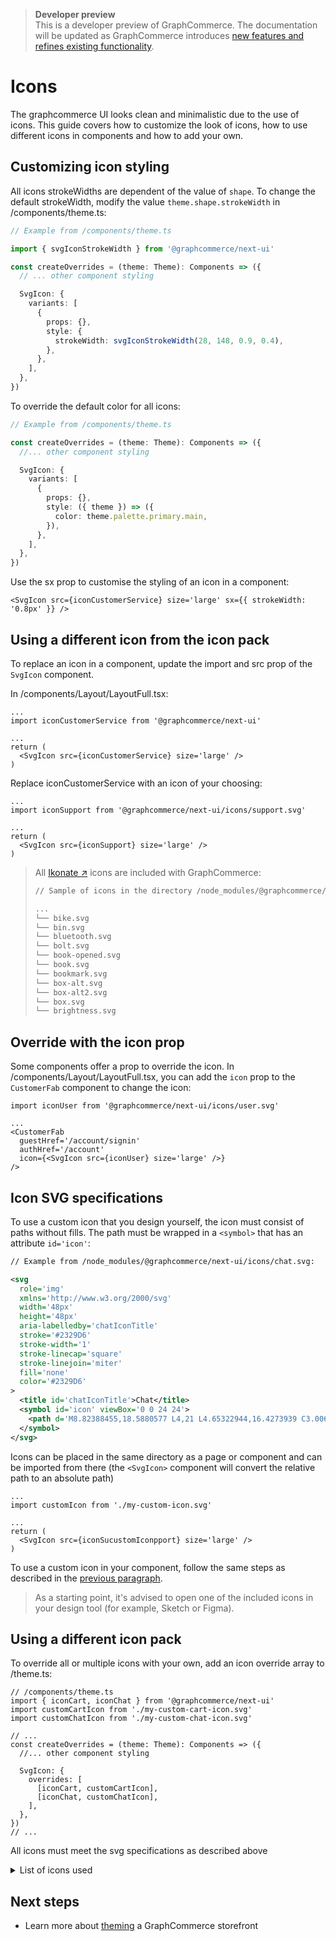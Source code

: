 > **Developer preview**  
> This is a developer preview of GraphCommerce. The documentation will be
> updated as GraphCommerce introduces
> [new features and refines existing functionality](https://github.com/ho-nl/m2-pwa/releases).

# Icons

The graphcommerce UI looks clean and minimalistic due to the use of icons. This
guide covers how to customize the look of icons, how to use different icons in
components and how to add your own.

## Customizing icon styling

All icons strokeWidths are dependent of the value of `shape`. To change the
default strokeWidth, modify the value `theme.shape.strokeWidth` in
/components/theme.ts:

```ts
// Example from /components/theme.ts

import { svgIconStrokeWidth } from '@graphcommerce/next-ui'

const createOverrides = (theme: Theme): Components => ({
  // ... other component styling

  SvgIcon: {
    variants: [
      {
        props: {},
        style: {
          strokeWidth: svgIconStrokeWidth(28, 148, 0.9, 0.4),
        },
      },
    ],
  },
})
```

To override the default color for all icons:

```ts
// Example from /components/theme.ts

const createOverrides = (theme: Theme): Components => ({
  //... other component styling

  SvgIcon: {
    variants: [
      {
        props: {},
        style: ({ theme }) => ({
          color: theme.palette.primary.main,
        }),
      },
    ],
  },
})
```

Use the sx prop to customise the styling of an icon in a component:

```tsx
<SvgIcon src={iconCustomerService} size='large' sx={{ strokeWidth: '0.8px' }} />
```

## Using a different icon from the icon pack

To replace an icon in a component, update the import and src prop of the
`SvgIcon` component.

In /components/Layout/LayoutFull.tsx:

```tsx
...
import iconCustomerService from '@graphcommerce/next-ui'

...
return (
  <SvgIcon src={iconCustomerService} size='large' />
)
```

Replace iconCustomerService with an icon of your choosing:

```tsx
...
import iconSupport from '@graphcommerce/next-ui/icons/support.svg'

...
return (
  <SvgIcon src={iconSupport} size='large' />
)
```

> All [Ikonate ↗](https://ikonate.com/) icons are included with GraphCommerce:
>
> ```txt
> // Sample of icons in the directory /node_modules/@graphcommerce/next-ui/icons
>
> ...
> └── bike.svg
> └── bin.svg
> └── bluetooth.svg
> └── bolt.svg
> └── book-opened.svg
> └── book.svg
> └── bookmark.svg
> └── box-alt.svg
> └── box-alt2.svg
> └── box.svg
> └── brightness.svg
> ```

## Override with the icon prop

Some components offer a prop to override the icon. In
/components/Layout/LayoutFull.tsx, you can add the `icon` prop to the
`CustomerFab` component to change the icon:

```tsx
import iconUser from '@graphcommerce/next-ui/icons/user.svg'

...
<CustomerFab
  guestHref='/account/signin'
  authHref='/account'
  icon={<SvgIcon src={iconUser} size='large' />}
/>
```

## Icon SVG specifications

To use a custom icon that you design yourself, the icon must consist of paths
without fills. The path must be wrapped in a `<symbol>` that has an attribute
`id='icon'`:

```svg
// Example from /node_modules/@graphcommerce/next-ui/icons/chat.svg:

<svg
  role='img'
  xmlns='http://www.w3.org/2000/svg'
  width='48px'
  height='48px'
  aria-labelledby='chatIconTitle'
  stroke='#2329D6'
  stroke-width='1'
  stroke-linecap='square'
  stroke-linejoin='miter'
  fill='none'
  color='#2329D6'
>
  <title id='chatIconTitle'>Chat</title>
  <symbol id='icon' viewBox='0 0 24 24'>
    <path d='M8.82388455,18.5880577 L4,21 L4.65322944,16.4273939 C3.00629211,15.0013 2,13.0946628 2,11 C2,6.581722 6.4771525,3 12,3 C17.5228475,3 22,6.581722 22,11 C22,15.418278 17.5228475,19 12,19 C10.8897425,19 9.82174472,18.8552518 8.82388455,18.5880577 Z' />
  </symbol>
</svg>
```

Icons can be placed in the same directory as a page or component and can be
imported from there (the `<SvgIcon>` component will convert the relative path to
an absolute path)

```tsx
...
import customIcon from './my-custom-icon.svg'

...
return (
  <SvgIcon src={iconSucustomIconpport} size='large' />
)
```

To use a custom icon in your component, follow the same steps as described in
the [previous paragraph](#using-a-different-icon-from-the-icon-pack).

> As a starting point, it's advised to open one of the included icons in your
> design tool (for example, Sketch or Figma).

## Using a different icon pack

To override all or multiple icons with your own, add an icon override array to
/theme.ts:

```tsx
// /components/theme.ts
import { iconCart, iconChat } from '@graphcommerce/next-ui'
import customCartIcon from './my-custom-cart-icon.svg'
import customChatIcon from './my-custom-chat-icon.svg'

// ...
const createOverrides = (theme: Theme): Components => ({
  //... other component styling

  SvgIcon: {
    overrides: [
      [iconCart, customCartIcon],
      [iconChat, customChatIcon],
    ],
  },
})
// ...
```

All icons must meet the svg specifications as described above

<details>
<summary>List of icons used</summary>

iconSearch  
iconPerson  
iconChevronDown  
iconChevronLeft  
iconChevronRight  
iconChevronUp  
iconAddresses  
iconHeart  
iconLocation  
iconInvoice  
iconCustomerService  
iconShoppingBag  
iconFullscreenExit  
iconChat  
iconChevronBack  
iconCancelAlt  
iconEmail  
iconCheckmark  
iconArrowBack  
iconArrowForward  
iconMenu  
iconMin  
iconPhone  
iconPlus  
iconClose  
iconFullscreen  
iconOrderBefore  
iconBox  
iconHome  
iconId  
iconLock  
iconNewspaper  
iconSadFace  
iconShutdown  
iconParty  
iconStar  
iconEmailOutline  
icon404  
iconSun  
iconMoon

</details>

## Next steps

- Learn more about [theming](../framework/theming.md) a GraphCommerce storefront
